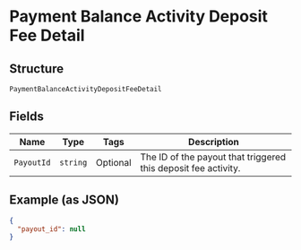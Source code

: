 
# Payment Balance Activity Deposit Fee Detail

## Structure

`PaymentBalanceActivityDepositFeeDetail`

## Fields

| Name | Type | Tags | Description |
|  --- | --- | --- | --- |
| `PayoutId` | `string` | Optional | The ID of the payout that triggered this deposit fee activity. |

## Example (as JSON)

```json
{
  "payout_id": null
}
```

